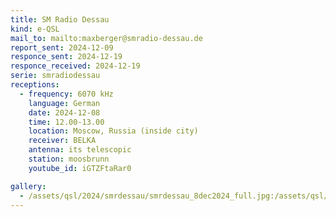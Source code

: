 ```yaml
---
title: SM Radio Dessau
kind: e-QSL
mail_to: mailto:maxberger@smradio-dessau.de
report_sent: 2024-12-09
responce_sent: 2024-12-19
responce_received: 2024-12-19
serie: smradiodessau
receptions:
  - frequency: 6070 kHz
    language: German
    date: 2024-12-08
    time: 12.00-13.00
    location: Moscow, Russia (inside city)
    receiver: BELKA
    antenna: its telescopic
    station: moosbrunn
    youtube_id: iGTZFtaRar0

gallery:
  - /assets/qsl/2024/smrdessau/smrdessau_8dec2024_full.jpg:/assets/qsl/2024/smrdessau/smrdessau_8dec2024_small.jpg
---
```

